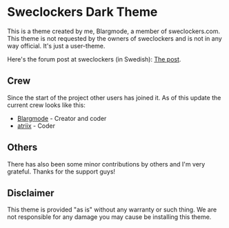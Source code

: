 Sweclockers Dark Theme
======================

This is a theme created by me, Blargmode, a member of sweclockers.com. This theme is not requested by the owners of sweclockers and is not in any way official. It's just a user-theme.

Here's the forum post at sweclockers (in Swedish): [The post](http://www.sweclockers.com/forum/10-programmering-och-digitalt-skapande/1089561-ett-morkt-tema-till-sweclockers).

Crew
----
Since the start of the project other users has joined it.
As of this update the current crew looks like this:

* [Blargmode](http://www.sweclockers.com/profil/blargmode)  - Creator and coder
* [atriix](http://www.sweclockers.com/profil/atriix)		- Coder

Others
------
There has also been some minor contributions by others and I'm very grateful.
Thanks for the support guys!

Disclaimer
----------
This theme is provided "as is" without any warranty or such thing. We are not responsible for any damage you may cause be installing this theme.